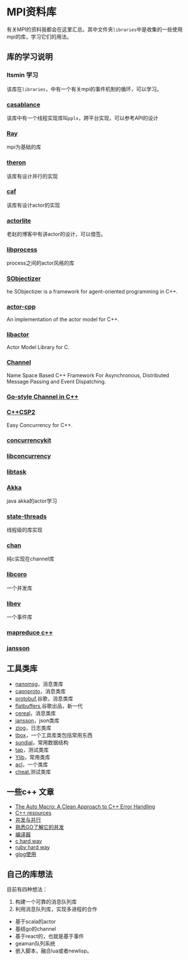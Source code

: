 # MPI资料库
有关MPI的资料我都会在这里汇总。其中文件夹`libraries`中是收集的一些使用mpi的库，学习它们的用法。

## 库的学习说明

### ltsmin 学习
该库在`libraries`，中有一个有关mpi的事件机制的循环，可以学习。

### [casablance](http://casablanca.codeplex.com/)
该库中有一个线程实现库叫`pplx`，跨平台实现，可以参考API的设计

### [Ray](https://github.com/sebhtml/RayPlatform)
mpi为基础的库

### [theron](http://www.theron-library.com/index.php)
该库有设计并行的实现

### [caf](http://actor-framework.org/)
该库有设计actor的实现

### [actorlite](http://www.cnblogs.com/JeffreyZhao/archive/2009/05/11/a-simple-actor-model-implementation.html)
老赵的博客中有讲actor的设计，可以借签。

### [libprocess](https://github.com/3rdparty/libprocess)
process之间的actor风格的库

### [SObjectizer](http://sourceforge.net/projects/sobjectizer/)
he SObjectizer is a framework for agent-oriented programming in C++.

### [actor-cpp](https://code.google.com/p/actor-cpp/source/checkout)
An implementation of the actor model for C++.

### [libactor](https://code.google.com/p/libactor/)
Actor Model Library for C.

### [Channel](http://channel.sourceforge.net/)
Name Space Based C++ Framework For Asynchronous, Distributed Message Passing and Event Dispatching.

### [Go-style Channel in C++](http://st.xorian.net/blog/2012/08/go-style-channel-in-c/)

### [C++CSP2](http://www.cs.kent.ac.uk/projects/ofa/c++csp/)
Easy Concurrency for C++.

### [concurrencykit](https://github.com/concurrencykit/ck)

### [libconcurrency](https://code.google.com/p/libconcurrency/)

### [libtask](http://swtch.com/libtask/)

### [Akka](http://www.iteblog.com/archives/1156)
java akka的actor学习

### [state-threads](https://github.com/winlinvip/state-threads)
线程级的库实现

### [chan](https://github.com/tylertreat/chan)
纯c实现在channel库

### [libcoro](http://software.schmorp.de/pkg/libcoro.html)
一个并发库

### [libev](http://software.schmorp.de/pkg/libev.html)
一个事件库

### [mapreduce c++](http://craighenderson.co.uk/papers/software_scalability_mapreduce/library)

### [jansson](http://www.digip.org/jansson/)

## 工具类库
* [nanomsg](https://github.com/nanomsg)，消息类库
* [capnproto](http://kentonv.github.io/capnproto/cxxrpc.html)，消息类库
* [protobuf](https://github.com/google/protobuf),谷歌，消息类库
* [flatbuffers](http://google.github.io/flatbuffers/index.html),谷歌出品，新一代
* [cereal](http://uscilab.github.io/cereal/index.html)，消息类库
* [jansson](http://www.digip.org/jansson/)，json类库
* [zlog](http://hardysimpson.github.io/zlog/)，日志类库
* [tbox](https://github.com/waruqi/tbox)，一个工具库类包括常用东西
* [sundial](https://github.com/guiquanz/sundial)，常用数据结构
* [tap](https://github.com/zorgnax/libtap)，测试类库
* [Ylib](https://github.com/Amaury/Ylib)，常用类库
* [acl](https://github.com/zhengshuxin/acl)，一个类库
* [cheat](https://github.com/Tuplanolla/cheat),测试类库

## 一些c++ 文章
* [The Auto Macro: A Clean Approach to C++ Error Handling](http://blog.memsql.com/c-error-handling-with-auto/)
* [C++ resources](https://cpp.zeef.com/faraz.fallahi)
* [并发与并行](http://www.blogjava.net/killme2008/archive/2010/03/23/316273.html)
* [熟悉GO了解它的并发](https://www.zybuluo.com/Gestapo/note/32082)
* [编译器](http://mikespook.com/2014/05/%E7%BF%BB%E8%AF%91%E7%BC%96%E8%AF%91%E5%99%A81-%E4%BD%BF%E7%94%A8-go-%E5%BC%80%E5%8F%91%E7%BC%96%E8%AF%91%E5%99%A8%E7%9A%84%E4%BB%8B%E7%BB%8D/)
* [c hard way](http://c.learncodethehardway.org/book/)
* [ruby hard way](http://lrthw.github.io/ex01/)
* [glog使用](http://www.outsky.org/article.php?id=12)


## 自己的库想法
目前有四种想法：

1. 构建一个可靠的消息队列库
2. 利用消息队列库，实现多进程的合作

* 基于scala的actor
* 基结go的channel
* 基于react的，也就是基于事件
* geaman队列系统
* 嵌入脚本，融合lua或者newlisp。

